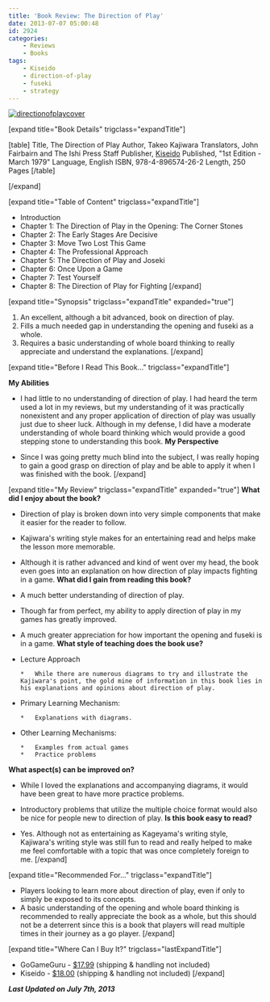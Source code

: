 ```yaml
---
title: 'Book Review: The Direction of Play'
date: 2013-07-07 05:00:48
id: 2924
categories:
	- Reviews
	- Books
tags:
	- Kiseido
	- direction-of-play
	- fuseki
	- strategy
---
```


[![directionofplaycover](http://www.bengozen.com/wp-content/uploads/2013/07/directionofplaycover.jpg)](http://www.bengozen.com/wp-content/uploads/2013/07/directionofplaycover.jpg)

[expand title="Book Details" trigclass="expandTitle"]

[table]
Title, The Direction of Play
Author, Takeo Kajiwara
Translators, John Fairbairn and The Ishi Press Staff
Publisher, [Kiseido](http://www.kiseido.com "Kiseido Home Page")
Published, "1st Edition - March 1979"
Language, English
ISBN, 978-4-896574-26-2
Length, 250 Pages
[/table]

[/expand]

[expand title="Table of Content" trigclass="expandTitle"]

*   Introduction
*   Chapter 1: The Direction of Play in the Opening: The Corner Stones
*   Chapter 2: The Early Stages Are Decisive
*   Chapter 3: Move Two Lost This Game
*   Chapter 4: The Professional Approach
*   Chapter 5: The Direction of Play and Joseki
*   Chapter 6: Once Upon a Game
*   Chapter 7: Test Yourself
*   Chapter 8: The Direction of Play for Fighting
[/expand]

[expand title="Synopsis" trigclass="expandTitle" expanded="true"]

1.  An excellent, although a bit advanced, book on direction of play.
2.  Fills a much needed gap in understanding the opening and fuseki as a whole.
3.  Requires a basic understanding of whole board thinking to really appreciate and understand the explanations.
[/expand]

<!--more-->

[expand title="Before I Read This Book..." trigclass="expandTitle"]

**My Abilities**

*   I had little to no understanding of direction of play. I had heard the term used a lot in my reviews, but my understanding of it was practically nonexistent and any proper application of direction of play was usually just due to sheer luck. Although in my defense, I did have a moderate understanding of whole board thinking which would provide a good stepping stone to understanding this book.
**My Perspective**

*   Since I was going pretty much blind into the subject, I was really hoping to gain a good grasp on direction of play and be able to apply it when I was finished with the book.
[/expand]

[expand title="My Review" trigclass="expandTitle" expanded="true"]
**What did I enjoy about the book?**

*   Direction of play is broken down into very simple components that make it easier for the reader to follow.
*   Kajiwara's writing style makes for an entertaining read and helps make the lesson more memorable.
*   Although it is rather advanced and kind of went over my head, the book even goes into an explanation on how direction of play impacts fighting in a game.
**What did I gain from reading this book?**

*   A much better understanding of direction of play.
*   Though far from perfect, my ability to apply direction of play in my games has greatly improved.
*   A much greater appreciation for how important the opening and fuseki is in a game.
**What style of teaching does the book use?**

*   Lecture Approach

		*   While there are numerous diagrams to try and illustrate the Kajiwara's point, the gold mine of information in this book lies in his explanations and opinions about direction of play.

*   Primary Learning Mechanism:

		*   Explanations with diagrams.

*   Other Learning Mechanisms:

		*   Examples from actual games
		*   Practice problems
**What aspect(s) can be improved on?**

*   While I loved the explanations and accompanying diagrams, it would have been great to have more practice problems.
*   Introductory problems that utilize the multiple choice format would also be nice for people new to direction of play.
**Is this book easy to read?**

*   Yes. Although not as entertaining as Kageyama's writing style, Kajiwara's writing style was still fun to read and really helped to make me feel comfortable with a topic that was once completely foreign to me.
[/expand]

[expand title="Recommended For..." trigclass="expandTitle"]

*   Players looking to learn more about direction of play, even if only to simply be exposed to its concepts.
*   A basic understanding of the opening and whole board thinking is recommended to really appreciate the book as a whole, but this should not be a deterrent since this is a book that players will read multiple times in their journey as a go player.
[/expand]

[expand title="Where Can I Buy It?" trigclass="lastExpandTitle"]

*   GoGameGuru - [$17.99](http://shop.gogameguru.com/the-direction-of-play/?acc=e4da3b7fbbce2345d7772b0674a318d5 "Go Game Guru Purchase Link") (shipping &amp; handling not included)
*   Kiseido - [$18.00](http://www.kiseido.com/go_books.htm) (shipping &amp; handling not included)
[/expand]

_**Last Updated on July 7th, 2013**_